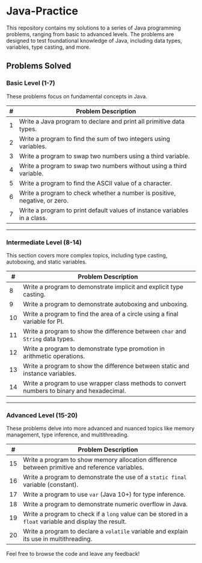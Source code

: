 # Java-Practice 


This repository contains my solutions to a series of Java programming problems, ranging from basic to advanced levels. The problems are designed to test foundational knowledge of Java, including data types, variables, type casting, and more.

## Problems Solved

### Basic Level (1-7)

These problems focus on fundamental concepts in Java.

| # | Problem Description |
|---|---|
| 1 | Write a Java program to declare and print all primitive data types. |
| 2 | Write a program to find the sum of two integers using variables. |
| 3 | Write a program to swap two numbers using a third variable. |
| 4 | Write a program to swap two numbers without using a third variable. |
| 5 | Write a program to find the ASCII value of a character. |
| 6 | Write a program to check whether a number is positive, negative, or zero. |
| 7 | Write a program to print default values of instance variables in a class. |

---

### Intermediate Level (8-14)

This section covers more complex topics, including type casting, autoboxing, and static variables.

| # | Problem Description |
|---|---|
| 8 | Write a program to demonstrate implicit and explicit type casting. |
| 9 | Write a program to demonstrate autoboxing and unboxing. |
| 10| Write a program to find the area of a circle using a final variable for PI. |
| 11| Write a program to show the difference between `char` and `String` data types. |
| 12| Write a program to demonstrate type promotion in arithmetic operations. |
| 13| Write a program to show the difference between static and instance variables. |
| 14| Write a program to use wrapper class methods to convert numbers to binary and hexadecimal. |

---

### Advanced Level (15-20)

These problems delve into more advanced and nuanced topics like memory management, type inference, and multithreading.

| # | Problem Description |
|---|---|
| 15| Write a program to show memory allocation difference between primitive and reference variables. |
| 16| Write a program to demonstrate the use of a `static final` variable (constant). |
| 17| Write a program to use `var` (Java 10+) for type inference. |
| 18| Write a program to demonstrate numeric overflow in Java. |
| 19| Write a program to check if a `long` value can be stored in a `float` variable and display the result. |
| 20| Write a program to declare a `volatile` variable and explain its use in multithreading. |

Feel free to browse the code and leave any feedback!
